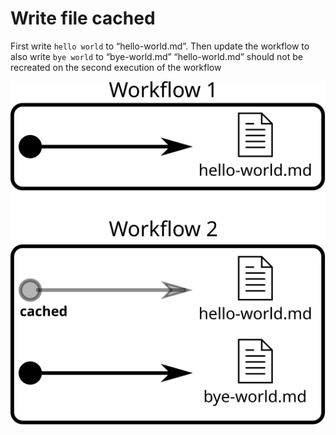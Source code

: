 
# Write file cached

First write `hello world` to “hello-world.md”. Then update the workflow
to also write `bye world` to “bye-world.md” “hello-world.md” should not
be recreated on the second execution of the workflow

![](task.svg)
